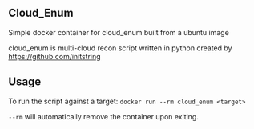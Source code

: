 ## Cloud_Enum 

Simple docker container for cloud_enum built from a ubuntu image

cloud_enum is multi-cloud recon script written in python created by https://github.com/initstring


## Usage

To run the script against a target:
`docker run --rm cloud_enum <target>`

`--rm` will automatically remove the container upon exiting.
